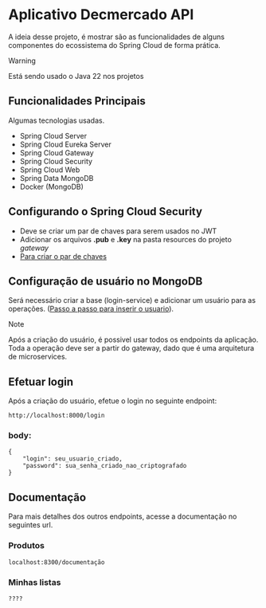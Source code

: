# Aplicativo Decmercado API

A ideia desse projeto, é mostrar são as funcionalidades de alguns componentes do ecossistema do Spring Cloud de forma prática.

> [!WARNING]
> Está sendo usado o Java 22 nos projetos

## Funcionalidades Principais

Algumas tecnologias usadas.

- Spring Cloud Server
- Spring Cloud Eureka Server
- Spring Cloud Gateway
- Spring Cloud Security
- Spring Cloud Web
- Spring Data MongoDB
- Docker (MongoDB)

## Configurando o Spring Cloud Security

- Deve se criar um par de chaves para serem usados no JWT
- Adicionar os arquivos **.pub** e **.key** na pasta resources do projeto *gateway*
- [Para criar o par de chaves](https://github.com/Decsaas-OpenSource/decmercado-api/tree/main/gateway/readme.md)

## Configuração de usuário no MongoDB

Será necessário criar a base (login-service) e adicionar um usuário para as operações. ([Passo a passo para inserir o usuario](https://github.com/Decsaas-OpenSource/decmercado-api/tree/main/mongodb/readme.md)).

> [!NOTE]
> Após a criação do usuário, é possivel usar todos os endpoints da aplicação.
> Toda a operação deve ser a partir do gateway, dado que é uma arquitetura de microservices.

## Efetuar login

Após a criação do usuário, efetue o login no seguinte endpoint:

```
http://localhost:8000/login 
```
### body:
```
{
    "login": seu_usuario_criado,
    "password": sua_senha_criado_nao_criptografado
}
```

## Documentação

Para mais detalhes dos outros endpoints, acesse a documentação no seguintes url.

### Produtos
```
localhost:8300/documentação
```

### Minhas listas
```
????
```


